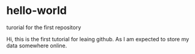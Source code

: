 # hello-world
turorial for the first repository

Hi, this is the first tutorial for leaing github. 
As I am expected to store my data somewhere online. 
